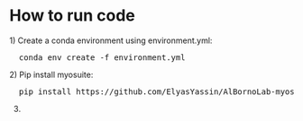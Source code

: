 <h1> How to run code </h1>
1) Create a conda environment using environment.yml:
<pre>
  conda env create -f environment.yml
</pre>
2) Pip install myosuite:
<pre>
  pip install https://github.com/ElyasYassin/AlBornoLab-myosuite
</pre>

3) 

